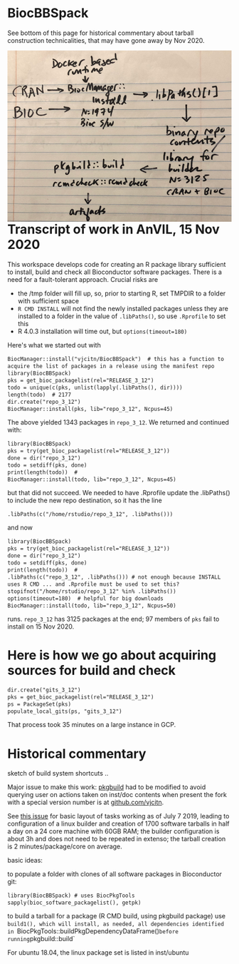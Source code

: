 # BiocBBSpack

See bottom of this page for historical commentary about tarball construction technicalities,
that may have gone away by Nov 2020.

<img style="float: right;" src="bbsflow.png">


# Transcript of work in AnVIL, 15 Nov 2020


This workspace develops code for creating an R package library sufficient to install, build and check all Bioconductor software packages.
There is a need for a fault-tolerant approach.  Crucial risks are

- the /tmp folder will fill up, so, prior to starting R, set TMPDIR to a folder with sufficient space
- `R CMD INSTALL` will not find the newly installed packages unless they are installed to a folder in the value of `.libPaths()`, so use `.Rprofile` to set this
- R 4.0.3 installation will time out, but `options(timeout=180)`

Here's what we started out with
```
BiocManager::install("vjcitn/BiocBBSpack")  # this has a function to acquire the list of packages in a release using the manifest repo
library(BiocBBSpack)
pks = get_bioc_packagelist(rel="RELEASE_3_12")
todo = unique(c(pks, unlist(lapply(.libPaths(), dir))))
length(todo)  # 2177
dir.create("repo_3_12")
BiocManager::install(pks, lib="repo_3_12", Ncpus=45)
```

The above yielded 1343 packages in `repo_3_12`.  We returned and continued with:
```
library(BiocBBSpack)
pks = try(get_bioc_packagelist(rel="RELEASE_3_12"))
done = dir("repo_3_12") 
todo = setdiff(pks, done)
print(length(todo))  # 
BiocManager::install(todo, lib="repo_3_12", Ncpus=45)
```
but that did not succeed.  We needed to have .Rprofile update the .libPaths() to include the new repo destination, so it
has the line
```
.libPaths(c("/home/rstudio/repo_3_12", .libPaths()))
```
and now
```
library(BiocBBSpack)
pks = try(get_bioc_packagelist(rel="RELEASE_3_12"))
done = dir("repo_3_12") 
todo = setdiff(pks, done)
print(length(todo))  #
.libPaths(c("repo_3_12", .libPaths())) # not enough because INSTALL uses R CMD ... and .Rprofile must be used to set this?
stopifnot("/home/rstudio/repo_3_12" %in% .libPaths())
options(timeout=180)  # helpful for big downloads
BiocManager::install(todo, lib="repo_3_12", Ncpus=50)
```
runs.  `repo_3_12` has 3125 packages at the end; 97 members of `pks` fail to install on 15 Nov 2020.

# Here is how we go about acquiring sources for build and check

```
dir.create("gits_3_12")
pks = get_bioc_packagelist(rel="RELEASE_3_12")
ps = PackageSet(pks)
populate_local_gits(ps, "gits_3_12")
```

That process took 35 minutes on a large instance in GCP.

# Historical commentary
sketch of build system shortcuts
..

Major issue to make this work: [pkgbuild](https://github.com/r-lib/pkgbuild) had to be modified to avoid querying user on actions taken on inst/doc contents when present
the fork with a special version number is at [github.com/vjcitn](https://github.com/vjcitn/pkgbuild).

See [this issue](https://github.com/vjcitn/BiocBBSpack/issues/7#issue-464989015) for basic layout of tasks working as of July 7 2019, leading to configuration of a linux builder and creation of 1700 software tarballs in half a day on a 24 core machine with 60GB RAM; the builder configuration is about 3h and does not need to be repeated in extenso; the tarball creation is 2 minutes/package/core on average.

basic ideas:

to populate a folder with clones of all software packages in
Bioconductor git:

```
library(BiocBBSpack) # uses BiocPkgTools
sapply(bioc_software_packagelist(), getpk)
```

to build a tarball for a package (R CMD build, using pkgbuild package)
use `build1(), which will install, as needed, all dependencies identified
in `BiocPkgTools::buildPkgDependencyDataFrame()` before running
`pkgbuild::build`

For ubuntu 18.04, the linux package set is listed in inst/ubuntu
